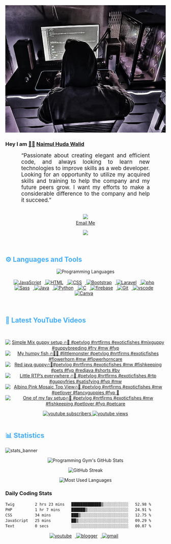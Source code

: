 <!-- ![github_cover_banner](https://www.digitalsolutionservices.com/img/services/web%20development.gif)-->

<div align="center" style="display:block;">
    <img height="400px" width="100%" alt="github cover banner" src="https://raw.githubusercontent.com/NaimulHudaWalid/NaimulHudaWalid/main/272276268_3114779035434264_920860974401480824_n.jpg"/> 
</div>

### Hey I am [👨🏻‍][facebook] [Naimul Huda Walid][youtube]



<p align:"center" style="text-align: justify; margin: 0 50px; font-size: 17px;" >
   “Passionate about creating elegant and efficient code, and always looking to learn new technologies to improve skills as a web developer. Looking for an opportunity to utilize my acquired skills and training to help the company and my future peers grow. I want my efforts to make a considerable difference to the company and help it succeed.”
<br>
<br>
<div align="center">

![](https://visitor-badge.glitch.me/badge?page_id=NaimulHudaWalid)
    <br />
[Email Me](mailto:dev.naimulhuda@gmail.com)
</div>
</p>
<!-- Typing SVG by DenverCoder1 - https://github.com/DenverCoder1/readme-typing-svg -->
<p align="center">
<!--   <a href="https://github.com/DenverCoder1/readme-typing-svg"> -->
    <img src="https://readme-typing-svg.herokuapp.com?color=E22FE4&width=380&height=45&lines=Open-Source+Enthusiast;Learning+In+Public;Empowering+Others;Nice+To+Meet+You+...&center=true"></a>

</p>
<br>
<!-- Languages and Tools -->

<h2 style="color: #44AEFB">⚙️ Languages and Tools</h2>
<div align="center" style="display:block;">
    <img width="100px" alt="Programming Languages" src="https://user-images.githubusercontent.com/78341798/194531121-47b0119a-ce00-439d-b586-125f86acb098.png"/> 
</div>
<br>   
<!-- Icons Resources -->
<!-- https://devicon.dev/ -->
<!-- https://cdn.jsdelivr.net/npm/simple-icons@v3/icons/ -->
<div align="center">
  <a href="https://developer.mozilla.org/en-US/docs/Web/JavaScript" target="_blank" rel="noreferrer">
      <img  alt="JavaScript" height="50px" style="padding-right:10px;" src="https://cdn.jsdelivr.net/gh/devicons/devicon/icons/javascript/javascript-plain.svg"/>
  </a>
  
 
  <a href="https://developer.mozilla.org/en-US/docs/Web/HTML" target="_blank" rel="noreferrer">
      <img  alt="HTML" height="50px" style="padding-right:10px;" src="https://cdn.jsdelivr.net/gh/devicons/devicon/icons/html5/html5-original.svg"/>
  </a>
  <a href="https://developer.mozilla.org/en-US/docs/Web/CSS" target="_blank" rel="noreferrer">
      <img  alt="CSS" height="50px" style="padding-right:10px;" src="https://cdn.jsdelivr.net/gh/devicons/devicon/icons/css3/css3-original.svg"/>
  </a>
  <a href="https://getbootstrap.com/" target="_blank" rel="noreferrer">
      <img  alt="Bootstrap" height="50px" style="padding-right:10px;" src="https://cdn.jsdelivr.net/gh/devicons/devicon/icons/bootstrap/bootstrap-original.svg"/>
  </a> 
  <a href="https://laravel.com/" target="_blank" rel="noreferrer">
      <img  alt="Laravel" height="50px" style="padding-right:10px;" src="https://cdn.jsdelivr.net/gh/devicons/devicon/icons/laravel/laravel-plain.svg"/>
  </a>
  <a href="https://www.php.net/" target="_blank" rel="noreferrer">
      <img  alt="php" height="50px" style="padding-right:10px;" src="https://cdn.jsdelivr.net/gh/devicons/devicon/icons/php/php-original.svg"/>
  </a>
  <a href="https://sass-lang.com/" target="_blank" rel="noreferrer">
      <img  alt="Sass" height="50px" style="padding-right:10px;" src="https://cdn.jsdelivr.net/gh/devicons/devicon/icons/sass/sass-original.svg"/>
  </a>
  <a href="https://www.java.com/en/" target="_blank" rel="noreferrer">
      <img  alt="Java" height="50px" style="padding-right:10px;" src="https://cdn.jsdelivr.net/gh/devicons/devicon/icons/java/java-original.svg"/>
  </a>    
  <a href="https://www.python.org/" target="_blank" rel="noreferrer">
      <img  alt="Python" height="50px" style="padding-right:10px;" src="https://cdn.jsdelivr.net/gh/devicons/devicon/icons/python/python-original.svg"/>
  </a>
  <a href="https://www.cprogramming.com/" target="_blank" rel="noreferrer">
      <img  alt="C" height="50px" style="padding-right:10px;" src="https://cdn.jsdelivr.net/gh/devicons/devicon/icons/c/c-original.svg"/>
  </a>
  
  <a href="https://firebase.google.com/" target="_blank" rel="noreferrer">
      <img  alt="firebase" height="50px" style="padding-right:10px;" src="https://cdn.jsdelivr.net/gh/devicons/devicon/icons/firebase/firebase-plain.svg"/>
  </a>
 
  <a href="https://git-scm.com/" target="_blank" rel="noreferrer">
      <img  alt="Git" height="50px" style="padding-right:10px;" src="https://cdn.jsdelivr.net/gh/devicons/devicon/icons/git/git-original.svg"/>
  </a>
  
  <a href="https://code.visualstudio.com/" target="_blank" rel="noreferrer">
      <img  alt="vscode" height="50px" style="padding-right:10px;"src="https://cdn.jsdelivr.net/gh/devicons/devicon/icons/vscode/vscode-original.svg"/>
  </a>
  <a href="https://www.canva.com/" target="_blank" rel="noreferrer">
      <img  alt="Canva" height="50px" style="padding-right:10px;" src="https://cdn.jsdelivr.net/gh/devicons/devicon/icons/canva/canva-original.svg"/> 
  </a>
</div>
<br>
<br>

<!-- Latest YouTube Videos -->

<h2 style="color: #44AEFB">🎦 Latest YouTube Videos</h2>
<br />

<!-- Resource/Reference: https://github.com/DenverCoder1/github-readme-youtube-cards -->
<div class="youtube videos cards" align="center">

<!-- BEGIN YOUTUBE-CARDS -->
[![Simple Mix guppy setup 🔥🖤 #petvlog #nrtfirms #exoticfishes #mixguppy #guppybreeding #fry #mw #fyp](https://ytcards.demolab.com/?id=VtDj3WnyL28&title=Simple+Mix+guppy+setup+%F0%9F%94%A5%F0%9F%96%A4+%23petvlog+%23nrtfirms+%23exoticfishes+%23mixguppy+%23guppybreeding+%23fry+%23mw+%23fyp&lang=en&timestamp=1711570100&background_color=%230d1117&title_color=%23ffffff&stats_color=%23dedede&max_title_lines=1&width=250&border_radius=5 "Simple Mix guppy setup 🔥🖤 #petvlog #nrtfirms #exoticfishes #mixguppy #guppybreeding #fry #mw #fyp")](https://www.youtube.com/watch?v=VtDj3WnyL28)
[![My humpy fish 🔥🖤😈 #littlemonster #petvlog #nrtfirms #exoticfishes #flowerhorn #mw #flowerhorncare](https://ytcards.demolab.com/?id=DkFD-YWffeM&title=My+humpy+fish+%F0%9F%94%A5%F0%9F%96%A4%F0%9F%98%88+%23littlemonster+%23petvlog+%23nrtfirms+%23exoticfishes+%23flowerhorn+%23mw+%23flowerhorncare&lang=en&timestamp=1711498396&background_color=%230d1117&title_color=%23ffffff&stats_color=%23dedede&max_title_lines=1&width=250&border_radius=5 "My humpy fish 🔥🖤😈 #littlemonster #petvlog #nrtfirms #exoticfishes #flowerhorn #mw #flowerhorncare")](https://www.youtube.com/watch?v=DkFD-YWffeM)
[![Red java guppy🔥🖤#petvlog #nrtfirms #exoticfishes #mw #fishkeeping #pets #fyp #redjava #shorts #bv](https://ytcards.demolab.com/?id=HhIBIrricWo&title=Red+java+guppy%F0%9F%94%A5%F0%9F%96%A4%23petvlog+%23nrtfirms+%23exoticfishes+%23mw+%23fishkeeping+%23pets+%23fyp+%23redjava+%23shorts+%23bv&lang=en&timestamp=1711462449&background_color=%230d1117&title_color=%23ffffff&stats_color=%23dedede&max_title_lines=1&width=250&border_radius=5 "Red java guppy🔥🖤#petvlog #nrtfirms #exoticfishes #mw #fishkeeping #pets #fyp #redjava #shorts #bv")](https://www.youtube.com/watch?v=HhIBIrricWo)
[![Little RTP’s everywhere 🔥🖤 #petvlog #nrtfirms #exoticfishes #rtp #guppyfries #satisfying #fyp #mw](https://ytcards.demolab.com/?id=sEJldUrxfmI&title=Little+RTP%E2%80%99s+everywhere+%F0%9F%94%A5%F0%9F%96%A4+%23petvlog+%23nrtfirms+%23exoticfishes+%23rtp+%23guppyfries+%23satisfying+%23fyp+%23mw&lang=en&timestamp=1711411871&background_color=%230d1117&title_color=%23ffffff&stats_color=%23dedede&max_title_lines=1&width=250&border_radius=5 "Little RTP’s everywhere 🔥🖤 #petvlog #nrtfirms #exoticfishes #rtp #guppyfries #satisfying #fyp #mw")](https://www.youtube.com/watch?v=sEJldUrxfmI)
[![Albino Pink Mosaic Top View🔥🖤 #petvlog #nrtfirms #exoticfishes #mw #petlover #fancyguppies #fyp 💯](https://ytcards.demolab.com/?id=b6u5jNCb3HU&title=Albino+Pink+Mosaic+Top+View%F0%9F%94%A5%F0%9F%96%A4+%23petvlog+%23nrtfirms+%23exoticfishes+%23mw+%23petlover+%23fancyguppies+%23fyp+%F0%9F%92%AF&lang=en&timestamp=1711368798&background_color=%230d1117&title_color=%23ffffff&stats_color=%23dedede&max_title_lines=1&width=250&border_radius=5 "Albino Pink Mosaic Top View🔥🖤 #petvlog #nrtfirms #exoticfishes #mw #petlover #fancyguppies #fyp 💯")](https://www.youtube.com/watch?v=b6u5jNCb3HU)
[![One of my fav setup🔥🖤 #petvlog #nrtfirms #exoticfishes #mw #fishkeeping #petlover #fyp #petcare](https://ytcards.demolab.com/?id=zf7qJVp97UY&title=One+of+my+fav+setup%F0%9F%94%A5%F0%9F%96%A4+%23petvlog+%23nrtfirms+%23exoticfishes+%23mw+%23fishkeeping+%23petlover+%23fyp+%23petcare&lang=en&timestamp=1711362147&background_color=%230d1117&title_color=%23ffffff&stats_color=%23dedede&max_title_lines=1&width=250&border_radius=5 "One of my fav setup🔥🖤 #petvlog #nrtfirms #exoticfishes #mw #fishkeeping #petlover #fyp #petcare")](https://www.youtube.com/watch?v=zf7qJVp97UY)
<!-- END YOUTUBE-CARDS -->
</div>

<!-- Begin Youtube Buttons -->
<!-- Resource/Reference:  https://github.com/DenverCoder1/custom-icon-badges -->
<div class="youtube buttons" align="center">
    <a href="https://www.youtube.com/channel/UCa3YaFwzSII0kKg3Nads2dQ"  target="_blank">
        <img alt="youtube subscribers" src="https://img.shields.io/youtube/channel/subscribers/UCa3YaFwzSII0kKg3Nads2dQ?logo=youtube&logoColor=red&style=for-the-badge"/>
    </a> 
    <a href="https://www.youtube.com/channel/UCa3YaFwzSII0kKg3Nads2dQ"  target="_blank">
        <img alt="youtube views" src="https://custom-icon-badges.demolab.com/youtube/channel/views/UCa3YaFwzSII0kKg3Nads2dQ?color=%23E05D44&logo=eye&logoColor=white&style=for-the-badge&labelColor=#555555"/>
    </a> 
</div>
<br>
<!-- End Youtube Buttons -->

<!-- Statistics -->

<h2 style="color: #44AEFB">📊 Statistics</h2>

![stats_banner](https://user-images.githubusercontent.com/78341798/194534778-d662496c-ae00-4e8d-ae9b-b90912054e7f.gif)

<!-- Begin Stats Cards -->
<!-- Resources:  -->
<!-- Github & Languages Stats: https://github.com/naimul15-12090/github-readme-stats --> 
<!-- Streak Stats: https://github.com/denvercoder1/github-readme-streak-stats -->
<!-- Change the value after ?username= to your GitHub username. -->
<div class="stats" align="center">

![Programming Gym's GitHub Stats](https://github-readme-stats.vercel.app/api?username=NaimulHudaWalid&hide=stars&count_private=true&show_icons=true&theme=algolia&border_radius=20)

![GitHub Streak](https://streak-stats.demolab.com?user=NaimulHudaWalid&count_private=true&theme=algolia&border_radius=22)

![Most Used Languages](https://github-readme-stats.vercel.app/api/top-langs/?username=NaimulHudaWalid&langs_count=8&layout=compact&show_icons=true&theme=algolia&border_radius=20)
    
<!-- ![Top Langs](https://github-readme-stats.vercel.app/api/top-langs/?username=naimul15-12090&langs_count=8) -->
<!-- [![Top Langs](https://github-readme-stats.vercel.app/api/top-langs/?username=naimul15-12090&layout=compact)](https://github.com/anuraghazra/github-readme-stats)
 -->
    
</div>
<!--  End Stats Cards -->



### Daily Coding Stats
<!--START_SECTION:waka-->

```txt
Twig         2 hrs 23 mins   █████████████▒░░░░░░░░░░░   52.98 %
PHP          1 hr 7 mins     ██████▒░░░░░░░░░░░░░░░░░░   24.91 %
CSS          34 mins         ███▒░░░░░░░░░░░░░░░░░░░░░   12.75 %
JavaScript   25 mins         ██▒░░░░░░░░░░░░░░░░░░░░░░   09.29 %
Text         0 secs          ░░░░░░░░░░░░░░░░░░░░░░░░░   00.07 %
```

<!--END_SECTION:waka-->
<!-- Begin Footer -->
<!-- Icons Resources -->
<!-- https://devicon.dev/ -->
<div class="footer" align="center" style="margin:15px;">
    <a href="https://www.youtube.com/channel/UCa3YaFwzSII0kKg3Nads2dQ" target="_blank">
        <img  style="margin:0 10px 10px 0;" src="https://user-images.githubusercontent.com/78341798/194531650-698ef1b1-9cbd-4b4f-96ef-5a2ec4b5d7e6.svg" alt="youtube" width="40px"/>
    </a>
    <a href="https://www.linkedin.com/in/naimulhudawalid/" target="_blank">
        <img style="margin:0 10px 10px 0;" src="https://user-images.githubusercontent.com/78341798/194531458-b5dfeb1b-bad5-4dfa-909a-2e402262db9a.svg" alt="blogger" width="40px"/>
    </a>
    <a href="mailto:dev.naimulhuda@gmail.com" target="_blank">
        <img style="margin:0 10px 10px 0;" src="https://user-images.githubusercontent.com/78341798/194531383-ddb2b774-5bb9-491c-b601-4a4a7d9792fb.svg" alt="gmail" width="40px"/>
    </a>
</div>
<!-- End Footer -->

[youtube]: https://www.youtube.com/channel/UCa3YaFwzSII0kKg3Nads2dQ
[facebook]: https://www.facebook.com/profile.php?id=100007065945838
